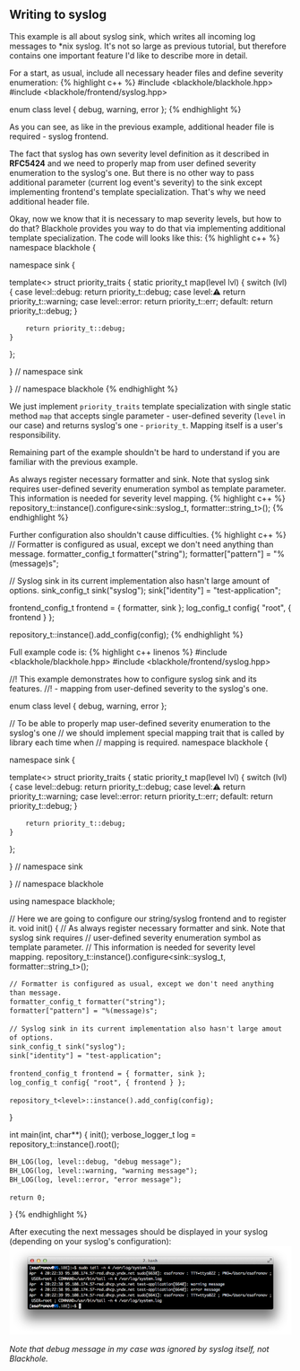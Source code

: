 ## Writing to syslog

This example is all about syslog sink, which writes all incoming log messages to \*nix syslog. It's not so large as previous tutorial, but therefore contains one important feature I'd like to describe more in detail.

For a start, as usual, include all necessary header files and define severity enumeration:
{% highlight c++ %}
#include <blackhole/blackhole.hpp>
#include <blackhole/frontend/syslog.hpp>

enum class level {
    debug,
    warning,
    error
};
{% endhighlight %}

As you can see, as like in the previous example, additional header file is required - syslog frontend.

The fact that syslog has own severity level definition as it described in **RFC5424** and we need to properly map from user defined severity enumeration to the syslog's one. But there is no other way to pass additional parameter (current log event's severity) to the sink except implementing frontend's template specialization. That's why we need additional header file.

Okay, now we know that it is necessary to map severity levels, but how to do that? Blackhole provides you way to do that via implementing additional template specialization. The code will looks like this:
{% highlight c++ %}
namespace blackhole {

namespace sink {

template<>
struct priority_traits<level> {
    static priority_t map(level lvl) {
        switch (lvl) {
        case level::debug:
            return priority_t::debug;
        case level::warning:
            return priority_t::warning;
        case level::error:
            return priority_t::err;
        default:
            return priority_t::debug;
        }

        return priority_t::debug;
    }
};

} // namespace sink

} // namespace blackhole
{% endhighlight %}

We just implement `priority_traits` template specialization with single static method `map` that accepts single parameter - user-defined severity (`level` in our case) and returns syslog's one - `priority_t`. Mapping itself is a user's responsibility.

Remaining part of the example shouldn't be hard to understand if you are familiar with the previous example.

As always register necessary formatter and sink. Note that syslog sink requires user-defined severity enumeration symbol as template parameter. This information is needed for severity level mapping.
{% highlight c++ %}
repository_t<level>::instance().configure<sink::syslog_t<level>, formatter::string_t>();
{% endhighlight %}

Further configuration also shouldn't cause difficulties.
{% highlight c++ %}
// Formatter is configured as usual, except we don't need anything than message.
formatter_config_t formatter("string");
formatter["pattern"] = "%(message)s";

// Syslog sink in its current implementation also hasn't large amount of options.
sink_config_t sink("syslog");
sink["identity"] = "test-application";

frontend_config_t frontend = { formatter, sink };
log_config_t config{ "root", { frontend } };

repository_t<level>::instance().add_config(config);
{% endhighlight %}

Full example code is:
{% highlight c++ linenos %}
#include <blackhole/blackhole.hpp>
#include <blackhole/frontend/syslog.hpp>

//! This example demonstrates how to configure syslog sink and its features.
//!  - mapping from user-defined severity to the syslog's one.

enum class level {
    debug,
    warning,
    error
};

// To be able to properly map user-defined severity enumeration to the syslog's one
// we should implement special mapping trait that is called by library each time when
// mapping is required.
namespace blackhole {

namespace sink {

template<>
struct priority_traits<level> {
    static priority_t map(level lvl) {
        switch (lvl) {
        case level::debug:
            return priority_t::debug;
        case level::warning:
            return priority_t::warning;
        case level::error:
            return priority_t::err;
        default:
            return priority_t::debug;
        }

        return priority_t::debug;
    }
};

} // namespace sink

} // namespace blackhole

using namespace blackhole;

// Here we are going to configure our string/syslog frontend and to register it.
void init() {
    // As always register necessary formatter and sink. Note that syslog sink requires
    // user-defined severity enumeration symbol as template parameter.
    // This information is needed for severity level mapping.
    repository_t<level>::instance().configure<sink::syslog_t<level>, formatter::string_t>();

    // Formatter is configured as usual, except we don't need anything than message.
    formatter_config_t formatter("string");
    formatter["pattern"] = "%(message)s";

    // Syslog sink in its current implementation also hasn't large amout of options.
    sink_config_t sink("syslog");
    sink["identity"] = "test-application";

    frontend_config_t frontend = { formatter, sink };
    log_config_t config{ "root", { frontend } };

    repository_t<level>::instance().add_config(config);
}

int main(int, char**) {
    init();
    verbose_logger_t<level> log = repository_t<level>::instance().root();

    BH_LOG(log, level::debug, "debug message");
    BH_LOG(log, level::warning, "warning message");
    BH_LOG(log, level::error, "error message");

    return 0;
}
{% endhighlight %}

After executing the next messages should be displayed in your syslog (depending on your syslog's configuration):
![Output after executing the example](/images/docs/syslog-1.png)

*Note that debug message in my case was ignored by syslog itself, not Blackhole.*